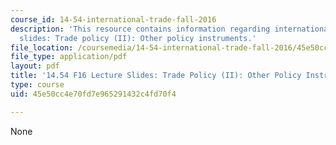 ```yaml
---
course_id: 14-54-international-trade-fall-2016
description: 'This resource contains information regarding international trade lecture
  slides: Trade policy (II): Other policy instruments.'
file_location: /coursemedia/14-54-international-trade-fall-2016/45e50cc4e70fd7e965291432c4fd70f4_MIT14_54F16_Lecture_21.pdf
file_type: application/pdf
layout: pdf
title: '14.54 F16 Lecture Slides: Trade Policy (II): Other Policy Instruments'
type: course
uid: 45e50cc4e70fd7e965291432c4fd70f4

---
```

None